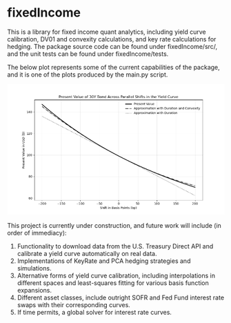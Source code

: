 # fixedIncome
This is a library for fixed income quant analytics, including yield curve calibration, DV01 and convexity calculations, and key rate calculations for hedging. The package source code can be found under fixedIncome/src/, and the unit tests can be found under fixedIncome/tests. 

The below plot represents some of the current capabilities of the package, and it is one of the plots produced by the main.py script. 

![Thirty Year Bond PV](https://github.com/aflapan/fixedIncome/blob/master/docs/images/thrity_year_pv.png)


This project is currently under construction, and future work will include (in order of immediacy):

1. Functionality to download data from the U.S. Treasury Direct API and calibrate a yield curve automatically on real data.
2. Implementations of KeyRate and PCA hedging strategies and simulations. 
3. Alternative forms of yield curve calibration, including interpolations in different spaces and least-squares fitting for various basis function expansions.
4. Different asset classes, include outright SOFR and Fed Fund interest rate swaps with their corresponding curves. 
5. If time permits, a global solver for interest rate curves.
